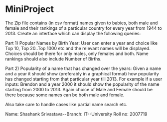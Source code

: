# MiniProject
The Zip file contains (in csv format) names given to babies, both male and female and their rankings of a particular country for every year from 1944 to 2013. Create an interface which can display the following queries:

Part 1) Popular Names by Birth Year: User can enter a year and choice like Top 10, Top 20..Top 1000 etc and the relevant names will be displayed. Choices should be there for only males, only females and both. Name rankings should also include Number of Births.

Part 2) Popularity of a name that has changed over the years: Given a name and a year it should show (preferably in a graphical format) how popularity has changed starting from that particular year till 2013. For example if a user inputs: Brendon and a year 2000 it should show the popularity of the name starting from 2000 to 2013. Again choice of Male and Female should be there because some names can be both male and female.

Also take care to handle cases like partial name search etc.

Name: Shashank Srivastava--Branch: IT--University Roll no: 2007719

